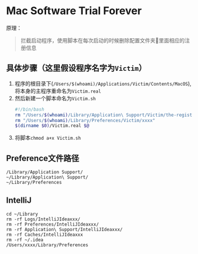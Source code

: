 # Mac Software Trial Forever
原理：
>拦截启动程序，使用脚本在每次启动的时候删除配置文件夹里面相应的注册信息
## 具体步骤（这里假设程序名字为`Victim`）
1. 程序的根目录下(`/Users/$(whoami)/Applications/Victim/Contents/MacOS`),将本身的主程序重命名为`Victim.real`
2. 然后新建一个脚本命名为`Victim.sh`
    ```bash
    #!/bin/bash
    rm "/Users/$(whoami)/Library/Application\ Support/Victim/the-register-file"
    rm "/Users/$(whoami)/Library/Preferences/Victim/xxxx"
    $(dirname $0)/Victim.real $@
    ```
3. 将脚本`chmod a+x Victim.sh`
## Preference文件路径
```
/Library/Application Support/
~/Library/Application\ Support/
~/Library/Preferences
```
## IntelliJ
```
cd ~/Library
rm -rf Logs/IntelliJIdeaxxx/ 
rm -rf Preferences/IntelliJIdeaxxx/
rm -rf Application\ Support/IntelliJIdeaxxx/
rm -rf Caches/IntelliJIdeaxxx
rm -rf ~/.idea
/Users/xxxx/Library/Preferences
```